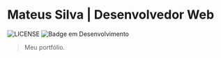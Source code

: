 # Mateus Silva | Desenvolvedor Web

![LICENSE](https://img.shields.io/github/license/mateussdev/mateussdev.github.io)
![Badge em Desenvolvimento](https://img.shields.io/badge/status-EM%20DESENVOLVIMENTO-green)

> Meu portfólio.
